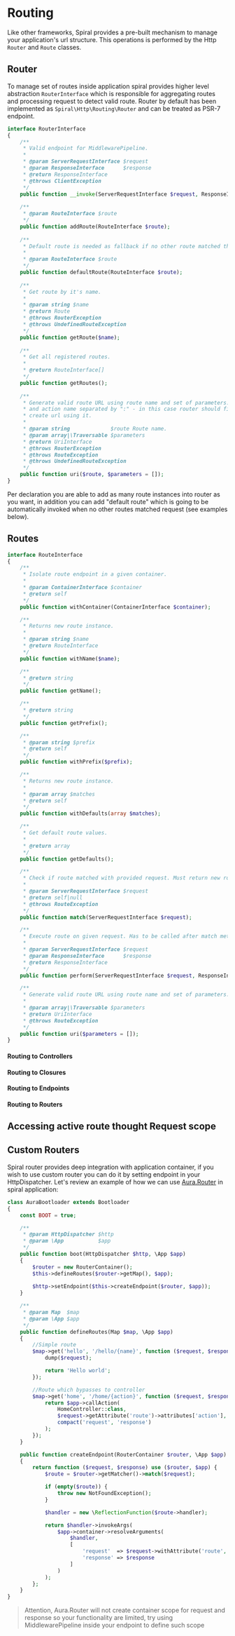 # Routing
Like other frameworks, Spiral provides a pre-built mechanism to manage your application's url structure. This operations is performed by the Http `Router` and `Route` classes.

## Router
To manage set of routes inside application spiral provides higher level abstraction `RouterInterface` which is responsible for aggregating routes and processing request to detect valid route. Router by default has been implemented as `Spiral\Http\Routing\Router` and can be treated as PSR-7 endpoint. 

```php
interface RouterInterface
{
    /**
     * Valid endpoint for MiddlewarePipeline.
     *
     * @param ServerRequestInterface $request
     * @param ResponseInterface      $response
     * @return ResponseInterface
     * @throws ClientException
     */
    public function __invoke(ServerRequestInterface $request, ResponseInterface $response);
    
    /**
     * @param RouteInterface $route
     */
    public function addRoute(RouteInterface $route);
    
    /**
     * Default route is needed as fallback if no other route matched the request.
     *
     * @param RouteInterface $route
     */
    public function defaultRoute(RouteInterface $route);
    
    /**
     * Get route by it's name.
     *
     * @param string $name
     * @return Route
     * @throws RouterException
     * @throws UndefinedRouteException
     */
    public function getRoute($name);
    
    /**
     * Get all registered routes.
     *
     * @return RouteInterface[]
     */
    public function getRoutes();
    
    /**
     * Generate valid route URL using route name and set of parameters. Should support controller
     * and action name separated by ":" - in this case router should find appropriate route and
     * create url using it.
     *
     * @param string             $route Route name.
     * @param array|\Traversable $parameters
     * @return UriInterface
     * @throws RouterException
     * @throws RouteException
     * @throws UndefinedRouteException
     */
    public function uri($route, $parameters = []);
}
```

Per declaration you are able to add as many route instances into router as you want, in addition you can add "default route" which is going to be automatically invoked when no other routes matched request (see examples below).

## Routes

```php
interface RouteInterface
{
    /**
     * Isolate route endpoint in a given container.
     *
     * @param ContainerInterface $container
     * @return self
     */
    public function withContainer(ContainerInterface $container);

    /**
     * Returns new route instance.
     *
     * @param string $name
     * @return RouteInterface
     */
    public function withName($name);

    /**
     * @return string
     */
    public function getName();

    /**
     * @return string
     */
    public function getPrefix();

    /**
     * @param string $prefix
     * @return self
     */
    public function withPrefix($prefix);

    /**
     * Returns new route instance.
     *
     * @param array $matches
     * @return self
     */
    public function withDefaults(array $matches);

    /**
     * Get default route values.
     *
     * @return array
     */
    public function getDefaults();

    /**
     * Check if route matched with provided request. Must return new route.
     *
     * @param ServerRequestInterface $request
     * @return self|null
     * @throws RouteException
     */
    public function match(ServerRequestInterface $request);

    /**
     * Execute route on given request. Has to be called after match method.
     *
     * @param ServerRequestInterface $request
     * @param ResponseInterface      $response
     * @return ResponseInterface
     */
    public function perform(ServerRequestInterface $request, ResponseInterface $response);

    /**
     * Generate valid route URL using route name and set of parameters.
     *
     * @param array|\Traversable $parameters
     * @return UriInterface
     * @throws RouteException
     */
    public function uri($parameters = []);
}
```

#### Routing to Controllers

#### Routing to Closures

#### Routing to Endpoints

#### Routing to Routers

## Accessing active route thought Request scope

## Custom Routers
Spiral router provides deep integration with application container, if you wish to use custom router you can do it by setting endpoint in your HttpDispatcher. Let's review an example of how we can use [Aura.Router](https://github.com/auraphp/Aura.Router) in spiral application:

```php
class AuraBootloader extends Bootloader
{
    const BOOT = true;

    /**
     * @param HttpDispatcher $http
     * @param \App           $app
     */
    public function boot(HttpDispatcher $http, \App $app)
    {
        $router = new RouterContainer();
        $this->defineRoutes($router->getMap(), $app);
        
        $http->setEndpoint($this->createEndpoint($router, $app));
    }

    /**
     * @param Map  $map
     * @param \App $app
     */
    public function defineRoutes(Map $map, \App $app)
    {
        //Simple route
        $map->get('hello', '/hello/{name}', function ($request, $response) use ($app) {
            dump($request);

            return 'Hello world';
        });

        //Route which bypasses to controller
        $map->get('home', '/home/{action}', function ($request, $response) use ($app) {
            return $app->callAction(
                HomeController::class,
                $request->getAttribute('route')->attributes['action'],
                compact('request', 'response')
            );
        });
    }

    public function createEndpoint(RouterContainer $router, \App $app)
    {
        return function ($request, $response) use ($router, $app) {
            $route = $router->getMatcher()->match($request);

            if (empty($route)) {
                throw new NotFoundException();
            }

            $handler = new \ReflectionFunction($route->handler);

            return $handler->invokeArgs(
                $app->container->resolveArguments(
                    $handler,
                    [
                        'request'  => $request->withAttribute('route', $route),
                        'response' => $response
                    ]
                )
            );
        };
    }
}
```

> Attention, Aura.Router will not create container scope for request and response so your functionality are limited, try using MiddlewarePipeline inside your endpoint to define such scope
